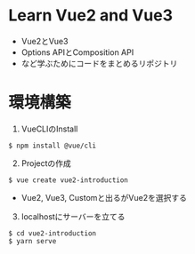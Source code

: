 # Learn Vue2 and Vue3

- Vue2とVue3
- Options APIとComposition API
- など学ぶためにコードをまとめるリポジトリ

# 環境構築

1. VueCLIのInstall
```
$ npm install @vue/cli
```

2. Projectの作成
```
$ vue create vue2-introduction
```
- Vue2, Vue3, Customと出るがVue2を選択する

3. localhostにサーバーを立てる
```
$ cd vue2-introduction
$ yarn serve
```
